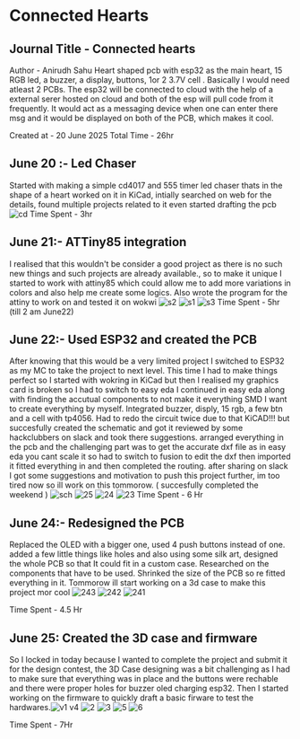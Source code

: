 # Connected Hearts

## Journal Title - Connected hearts
Author - Anirudh Sahu
Heart shaped pcb with esp32 as the main heart, 15 RGB led, a buzzer, a display, buttons, 1or 2 3.7V cell . Basically I would need atleast 2 PCBs. The esp32 will be connected to cloud with the help of a external serer hosted on cloud and both of the esp will pull code from it frequently. It would act as a messaging device when one can enter there msg and it would be displayed on both of the PCB, which makes it cool.

Created at - 20 June 2025
Total Time - 26hr

## June 20 :- Led Chaser 
Started with making a simple cd4017 and 555 timer led chaser thats in the shape of a heart
worked on it in KiCad, intially searched on web for the details, found multiple projects related to it even started drafting the pcb
![cd](https://github.com/user-attachments/assets/aace643b-2cb4-48fe-96c0-aa6b6306788c)
Time Spent - 3hr

## June 21:- ATTiny85 integration
I realised that this wouldn't be consider a good project as there is no such new things and such projects are already available., so to make it unique I started to work with attiny85 which could allow me to add more variations in colors and also help me create some logics. Also wrote the program for the attiny to work on and tested it on wokwi
![s2](https://github.com/user-attachments/assets/12eef54b-b7ad-4ae9-97b5-5f2272edc7a4)
![s1](https://github.com/user-attachments/assets/151ad38e-4a87-436a-83f1-278225c16f89)
![s3](https://github.com/user-attachments/assets/d36a2879-220d-4956-8b2c-578cf798397c)
Time Spent - 5hr (till 2 am June22)

## June 22:- Used ESP32 and created the PCB
After knowing that this would be a very limited project I switched to ESP32 as my MC to take the project to next level. This time I had to make things perfect so I started with wokring in KiCad but then I realised my graphics card is broken so I had to switch to easy eda I continued in easy eda along with finding the accutual components to not make it everything SMD I want to create everything by myself. Integrated buzzer, disply, 15 rgb, a few btn and a cell with tp4056. Had to redo the circuit twice due to that KiCAD!!! but succesfully created the schematic and got it reviewed by some hackclubbers on slack and took there suggestions. arranged everything in the pcb and the challenging part was to get the accurate dxf file as in easy eda you cant scale it so had to switch to fusion to edit the dxf then imported it fitted everything in and then completed the routing. after sharing on slack I got some suggestions and motivation to push this project further, im too tired now so ill work on this tommorow. ( succesfully completed the weekend ) 
![sch](https://github.com/user-attachments/assets/8bb6bb81-f036-46d9-9304-c3f311a17adf)
![25](https://github.com/user-attachments/assets/69a10142-64d8-4142-841f-e84a59581213)
![24](https://github.com/user-attachments/assets/8537128c-d191-4751-9ba3-cf4eaad58f9a)
![23](https://github.com/user-attachments/assets/5c4b09ea-decf-4ab1-8955-244fe0c27121)
Time Spent - 6 Hr


## June 24:- Redesigned the PCB
Replaced the OLED with a bigger one, used 4 push buttons instead of one. added a few little things like holes and also using some silk art, designed the whole PCB so that It could fit in a custom case. Researched on the components that have to be used. Shrinked the size of the PCB so re fitted everything in it. Tommorow ill start working on a 3d case to make this project mor cool
![243](https://github.com/user-attachments/assets/ac164056-b8dd-4c51-b6ff-d62275bec2cb)
![242](https://github.com/user-attachments/assets/94a7cc08-ec70-4921-8a8a-6f83a15ca59f)
![241](https://github.com/user-attachments/assets/531e148d-b078-4bd2-af99-fcffcdbe0a41)

Time Spent - 4.5 Hr

## June 25: Created the 3D case and firmware
So I locked in today because I wanted to complete the project and submit it for the design contest, the 3D Case designing was a bit challenging as I had to make sure that everything was in place and the buttons were rechable and there were proper holes for buzzer oled charging esp32. Then I started working on the firmware to quickly draft a basic firware to test the hardwares.![v1 v4](https://github.com/user-attachments/assets/086d91b2-cac3-47ac-9e0b-2a6f8ce1170d)
![2](https://github.com/user-attachments/assets/01150ef7-b8d3-400b-93f0-c3e2edf8c441)
![3](https://github.com/user-attachments/assets/4ca8422f-5c8e-4a9c-935e-1169d11b282e)
![5](https://github.com/user-attachments/assets/2fe3555d-dfeb-4996-b5f8-f589979cb588)
![6](https://github.com/user-attachments/assets/8c318ebd-9aea-4dde-b524-f4493dc0100c)

Time Spent - 7Hr
